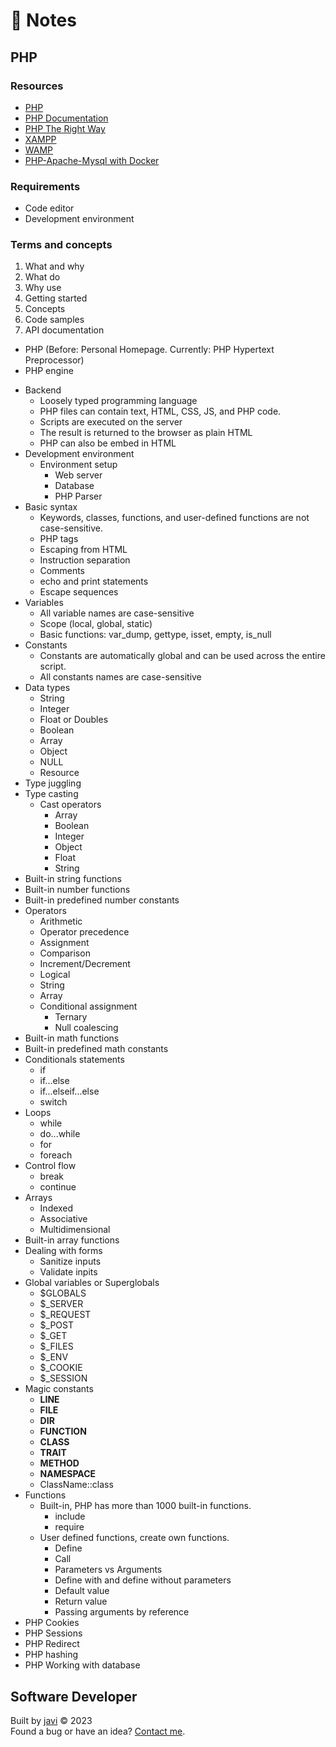 # :memo: Notes
## PHP
### Resources
- [PHP](https://www.php.net/)
- [PHP Documentation](https://www.php.net/docs.php)
- [PHP The Right Way](https://phptherightway.com/)
- [XAMPP](https://www.apachefriends.org/)
- [WAMP](https://www.wampserver.com/)
- [PHP-Apache-Mysql with Docker](https://doc4dev.com/en/create-a-web-site-php-apache-mysql-in-5-minutes-with-docker/)
### Requirements
- Code editor
- Development environment
### Terms and concepts
1. What and why
2. What do
3. Why use
4. Getting started
5. Concepts
6. Code samples
7. API documentation
- PHP (Before: Personal Homepage.  Currently: PHP Hypertext Preprocessor)
- PHP engine
* Backend
  - Loosely typed programming language
  - PHP files can contain text, HTML, CSS, JS, and PHP code.
  - Scripts are executed on the server
  - The result is returned to the browser as plain HTML
  - PHP can also be embed in HTML
* Development environment
  * Environment setup
    - Web server
    - Database
    - PHP Parser
* Basic syntax
  - Keywords, classes, functions, and user-defined functions are not case-sensitive.
  - PHP tags
  - Escaping from HTML
  - Instruction separation
  - Comments
  - echo and print statements
  - Escape sequences
* Variables
  - All variable names are case-sensitive
  - Scope (local, global, static)
  - Basic functions: var_dump, gettype, isset, empty, is_null
* Constants
  - Constants are automatically global and can be used across the entire script.
  - All constants names are case-sensitive
* Data types
  - String
  - Integer
  - Float or Doubles
  - Boolean
  - Array
  - Object
  - NULL
  - Resource
* Type juggling
* Type casting
  * Cast operators
    - Array
    - Boolean
    - Integer
    - Object
    - Float
    - String
* Built-in string functions
* Built-in number functions
* Built-in predefined number constants
* Operators
  - Arithmetic
  - Operator precedence
  - Assignment
  - Comparison
  - Increment/Decrement
  - Logical
  - String
  - Array
  * Conditional assignment
    - Ternary
    - Null coalescing
* Built-in math functions
* Built-in predefined math constants
* Conditionals statements
  - if
  - if...else
  - if...elseif...else
  - switch
* Loops
  - while
  - do...while
  - for
  - foreach
* Control flow
  - break
  - continue
* Arrays
  - Indexed
  - Associative
  - Multidimensional
* Built-in array functions
* Dealing with forms
  - Sanitize inputs
  - Validate inpits
* Global variables or Superglobals
  - $GLOBALS
  - $_SERVER
  - $_REQUEST
  - $_POST
  - $_GET
  - $_FILES
  - $_ENV
  - $_COOKIE
  - $_SESSION
* Magic constants
  - __LINE__
  - __FILE__
  - __DIR__
  - __FUNCTION__
  - __CLASS__
  - __TRAIT__
  - __METHOD__
  - __NAMESPACE__
  - ClassName::class
* Functions
  * Built-in, PHP has more than 1000 built-in functions.
    - include
    - require
  * User defined functions, create own functions.
    - Define
    - Call
    - Parameters vs Arguments
    - Define with and define without parameters
    - Default value
    - Return value
    - Passing arguments by reference
* PHP Cookies
* PHP Sessions
* PHP Redirect
* PHP hashing
* PHP Working with database
## Software Developer
Built by [javi](https://github.com/javierandres-dev/) :copyright: 2023  
Found a bug or have an idea? [Contact me](https://www.linkedin.com/in/javierandres-dev/).
